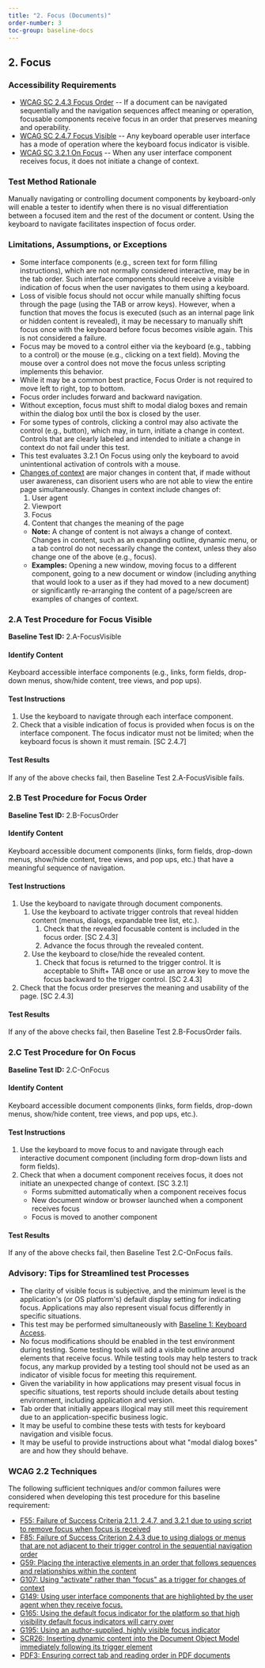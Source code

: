 ```yaml
---
title: "2. Focus (Documents)"
order-number: 3
toc-group: baseline-docs
---
```


## 2. Focus

### Accessibility Requirements

-   [WCAG SC 2.4.3 Focus Order](https://www.w3.org/WAI/WCAG22/Understanding/focus-order) -- If a document can be navigated sequentially and the navigation sequences affect meaning or operation, focusable components receive focus in an order that preserves meaning and operability.
-   [WCAG SC 2.4.7 Focus Visible](https://www.w3.org/WAI/WCAG22/Understanding/focus-visible) -- Any keyboard operable user interface has a mode of operation where the keyboard focus indicator is visible.
-   [WCAG SC 3.2.1 On Focus](https://www.w3.org/WAI/WCAG22/Understanding/on-focus) -- When any user interface component receives focus, it does not initiate a change of context.

### Test Method Rationale

Manually navigating or controlling document components by keyboard-only will enable a tester to identify when there is no visual differentiation between a focused item and the rest of the document or content. Using the keyboard to navigate facilitates inspection of focus order.

### Limitations, Assumptions, or Exceptions

-   Some interface components (e.g., screen text for form filling instructions), which are not normally considered interactive, may be in the tab order. Such interface components should receive a visible indication of focus when the user navigates to them using a keyboard.
-   Loss of visible focus should not occur while manually shifting focus through the page (using the TAB or arrow keys). However, when a function that moves the focus is executed (such as an internal page link or hidden content is revealed), it may be necessary to manually shift focus once with the keyboard before focus becomes visible again. This is not considered a failure.
-   Focus may be moved to a control either via the keyboard (e.g., tabbing to a control) or the mouse (e.g., clicking on a text field). Moving the mouse over a control does not move the focus unless scripting implements this behavior.
-   While it may be a common best practice, Focus Order is not required to move left to right, top to bottom.
-   Focus order includes forward and backward navigation.
-   Without exception, focus must shift to modal dialog boxes and remain within the dialog box until the box is closed by the user.
-   For some types of controls, clicking a control may also activate the control (e.g., button), which may, in turn, initiate a change in context. Controls that are clearly labeled and intended to initiate a change in context do not fail under this test.
-   This test evaluates 3.2.1 On Focus using only the keyboard to avoid unintentional activation of controls with a mouse.
-   [Changes of context](https://www.w3.org/TR/WCAG22/#dfn-change-of-context) are major changes in content that, if made without user awareness, can disorient users who are not able to view the entire page simultaneously. Changes in context include changes of:
    1.  User agent
    2.  Viewport
    3.  Focus
    4.  Content that changes the meaning of the page
    -   **Note:** A change of content is not always a change of context. Changes in content, such as an expanding outline, dynamic menu, or a tab control do not necessarily change the context, unless they also change one of the above (e.g., focus).
    -   **Examples:** Opening a new window, moving focus to a different component, going to a new document or window (including anything that would look to a user as if they had moved to a new document) or significantly re-arranging the content of a page/screen are examples of changes of context.

### 2.A Test Procedure for Focus Visible

**Baseline Test ID:** 2.A-FocusVisible

#### Identify Content

<p id="d2aIC">Keyboard accessible interface components (e.g., links, form fields, drop-down menus, show/hide content, tree views, and pop ups).</p>

#### Test Instructions

<ol id="d2aTI">
    <li id="d2aTI-1">Use the keyboard to navigate through each interface component.</li>
    <li id="d2aTI-2">Check that a visible indication of focus is provided when focus is on the interface component. The focus indicator must not be limited; when the keyboard focus is shown it must remain. [SC 2.4.7]</li>
</ol>

#### Test Results

<p id="d2aTR">If any of the above checks fail, then Baseline Test 2.A-FocusVisible fails.</p>

### 2.B Test Procedure for Focus Order

**Baseline Test ID:** 2.B-FocusOrder

#### Identify Content

<p id="d2bIC">Keyboard accessible document components (links, form fields, drop-down menus, show/hide content, tree views, and pop ups, etc.) that have a meaningful sequence of navigation.</p>

#### Test Instructions

<ol id="d2bTI">
    <li id="d2bTI-1">Use the keyboard to navigate through document components.
        <ol>
            <li id="d2bTI-1a">Use the keyboard to activate trigger controls that reveal hidden content (menus, dialogs, expandable tree list, etc.).
                <ol>
                    <li id="d2bTI-1a-i">Check that the revealed focusable content is included in the focus order. [SC 2.4.3]</li>
                    <li id="d2bTI-1a-ii">Advance the focus through the revealed content.</li>
                </ol>
            </li>
            <li id="d2bTI-1b">Use the keyboard to close/hide the revealed content.
                <ol>
                    <li id="d2bTI-1b-i">Check that focus is returned to the trigger control. It is acceptable to Shift+ TAB once or use an arrow key to move the focus backward to the trigger control. [SC 2.4.3]</li>
                </ol>
            </li>
        </ol>
    </li>
    <li id="d2bTI-2">Check that the focus order preserves the meaning and usability of the page. [SC 2.4.3]</li>
</ol>



#### Test Results

<p id="d2bTR">If any of the above checks fail, then Baseline Test 2.B-FocusOrder fails.</p>

### 2.C Test Procedure for On Focus

**Baseline Test ID:** 2.C-OnFocus

#### Identify Content

<p id="d2cIC">Keyboard accessible document components (links, form fields, drop-down menus, show/hide content, tree views, and pop ups, etc.).</p>

#### Test Instructions

<ol id="d2cTI">
    <li id="d2cTI-1">Use the keyboard to move focus to and navigate through each interactive document component (including form drop-down lists and form fields).</li>
    <li id="d2cTI-2">Check that when a document component receives focus, it does not initiate an unexpected change of context. [SC 3.2.1]
        <ul>
            <li>Forms submitted automatically when a component receives focus</li>
            <li>New document window or browser launched when a component receives focus</li>
            <li>Focus is moved to another component</li>
        </ul>
    </li>
</ol>

#### Test Results

<p id="d2cTR">If any of the above checks fail, then Baseline Test 2.C-OnFocus fails.</p>

### Advisory: Tips for Streamlined test Processes

-   The clarity of visible focus is subjective, and the minimum level is the application's (or OS platform's) default display setting for indicating focus. Applications may also represent visual focus differently in specific situations.
-   This test may be performed simultaneously with [Baseline 1: Keyboard Access](file:///C:\\Users\\cloudconvert\\server\\files\\tasks\\01Keyboard).
-   No focus modifications should be enabled in the test environment during testing. Some testing tools will add a visible outline around elements that receive focus. While testing tools may help testers to track focus, any markup provided by a testing tool should not be used as an indicator of visible focus for meeting this requirement.
-   Given the variability in how applications may present visual focus in specific situations, test reports should include details about testing environment, including application and version.
-   Tab order that initially appears illogical may still meet this requirement due to an application-specific business logic.
-   It may be useful to combine these tests with tests for keyboard navigation and visible focus.
-   It may be useful to provide instructions about what "modal dialog boxes" are and how they should behave.

### WCAG 2.2 Techniques

The following sufficient techniques and/or common failures were considered when developing this test procedure for this baseline requirement:

-   [F55: Failure of Success Criteria 2.1.1, 2.4.7, and 3.2.1 due to using script to remove focus when focus is received](https://www.w3.org/WAI/WCAG22/Techniques/failures/F55)
-   [F85: Failure of Success Criterion 2.4.3 due to using dialogs or menus that are not adjacent to their trigger control in the sequential navigation order](https://www.w3.org/WAI/WCAG22/Techniques/failures/F85)
-   [G59: Placing the interactive elements in an order that follows sequences and relationships within the content](https://www.w3.org/WAI/WCAG22/Techniques/general/G59)
-   [G107: Using "activate" rather than "focus" as a trigger for changes of context](https://www.w3.org/WAI/WCAG22/Techniques/general/G107)
-   [G149: Using user interface components that are highlighted by the user agent when they receive focus.](https://www.w3.org/WAI/WCAG22/Techniques/general/G149)
-   [G165: Using the default focus indicator for the platform so that high visibility default focus indicators will carry over](https://www.w3.org/WAI/WCAG22/Techniques/general/G165)
-   [G195: Using an author-supplied, highly visible focus indicator](https://www.w3.org/WAI/WCAG22/Techniques/general/G195)
-   [SCR26: Inserting dynamic content into the Document Object Model immediately following its trigger element](https://www.w3.org/WAI/WCAG22/Techniques/client-side-script/SCR26)
-   [PDF3: Ensuring correct tab and reading order in PDF documents](https://www.w3.org/WAI/WCAG22/Techniques/pdf/PDF3)
